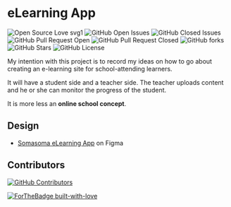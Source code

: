 # eLearning App

![Open Source Love svg1](https://badges.frapsoft.com/os/v1/open-source.svg?v=103) ![GitHub Open Issues](https://img.shields.io/github/issues/GitauHarrison/somasoma-eLearning-app) ![GitHub Closed Issues](https://img.shields.io/github/issues-closed/GitauHarrison/somasoma-eLearning-app) ![GitHub Pull Request Open](https://img.shields.io/github/issues-pr/GitauHarrison/somasoma-eLearning-app) ![GitHub Pull Request Closed](https://img.shields.io/github/issues-pr-closed/GitauHarrison/somasoma-eLearning-app) ![GitHub forks](https://img.shields.io/github/forks/GitauHarrison/somasoma-eLearning-app) ![GitHub Stars](https://img.shields.io/github/stars/GitauHarrison/somasoma-eLearning-app) ![GitHub License](https://img.shields.io/github/license/GitauHarrison/somasoma-eLearning-app)


My intention with this project is to record my ideas on how to go about creating an e-learning site for school-attending learners. 

It will have a student side and a teacher side. The teacher uploads content and he or she can monitor the progress of the student.

It is more less an **online school concept**.

## Design

* [Somasoma eLearning App](https://www.figma.com/file/uG0hCD0uuAYbWZIhjf6fPz/somasoma-eLearning-app) on Figma

## Contributors

[![GitHub Contributors](https://img.shields.io/github/contributors/GitauHarrison/somasoma-eLearning-app)](https://github.com/GitauHarrison/somasoma-eLearning-app/graphs/contributors)





[![ForTheBadge built-with-love](http://ForTheBadge.com/images/badges/built-with-love.svg)](https://github.com/GitauHarrison/)
